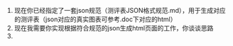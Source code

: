 1. 现在你已经指定了一套json规范（测评表JSON格式规范.md），用于生成对应的测评表（json对应的真实图表可参考.doc下对应的html）
2. 现在我需要你实现根据符合规范的json生成html页面的工作，你谈谈思路
3. 
